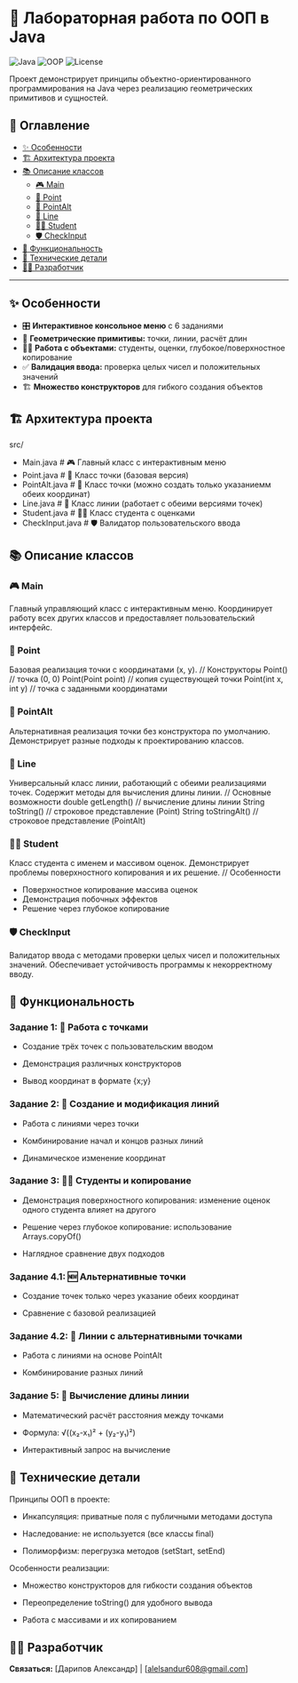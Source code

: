 # 🧮 Лабораторная работа по ООП в Java

![Java](https://img.shields.io/badge/Java-17%2B-orange?style=for-the-badge&logo=openjdk)
![OOP](https://img.shields.io/badge/OOP-Object--Oriented-blue?style=for-the-badge)
![License](https://img.shields.io/badge/License-MIT-green?style=for-the-badge)

Проект демонстрирует принципы объектно-ориентированного программирования на Java через реализацию геометрических примитивов и сущностей.

## 📖 Оглавление

- [✨ Особенности](#-особенности)
- [🏗️ Архитектура проекта](#️-архитектура-проекта)
- [📚 Описание классов](#-описание-классов)
  - [🎮 Main](#-main)
  - [📍 Point](#-point)
  - [📍 PointAlt](#-pointalt)
  - [📐 Line](#-line)
  - [👨‍🎓 Student](#-student)
  - [🛡️ CheckInput](#-checkinput)
- [🎯 Функциональность](#-функциональность)
- [🔧 Технические детали](#-технические-детали)
- [👨‍💻 Разработчик](#-разработчик)

---

## ✨ Особенности

- 🎛️ **Интерактивное консольное меню** с 6 заданиями
- 📐 **Геометрические примитивы:** точки, линии, расчёт длин
- 👨‍🎓 **Работа с объектами:** студенты, оценки, глубокое/поверхностное копирование
- ✅ **Валидация ввода:** проверка целых чисел и положительных значений
- 🏗️ **Множество конструкторов** для гибкого создания объектов

## 🏗️ Архитектура проекта
src/
-   Main.java # 🎮 Главный класс с интерактивным меню
-   Point.java # 📍 Класс точки (базовая версия)
-   PointAlt.java # 📍 Класс точки (можно создать только указаниемм обеих координат)
-   Line.java # 📐 Класс линии (работает с обеими версиями точек)
-   Student.java # 👨‍🎓 Класс студента с оценками
-   CheckInput.java # 🛡️ Валидатор пользовательского ввода

## 📚 Описание классов
### 🎮 Main
Главный управляющий класс с интерактивным меню. Координирует работу всех других классов и предоставляет пользовательский интерфейс.

### 📍 Point
Базовая реализация точки с координатами (x, y).
// Конструкторы
Point()              // точка (0, 0)
Point(Point point)   // копия существующей точки
Point(int x, int y)  // точка с заданными координатами

### 📍 PointAlt
Альтернативная реализация точки без конструктора по умолчанию. Демонстрирует разные подходы к проектированию классов.

### 📐 Line
Универсальный класс линии, работающий с обеими реализациями точек. Содержит методы для вычисления длины линии.
// Основные возможности
double getLength()           // вычисление длины линии
String toString()           // строковое представление (Point)
String toStringAlt()        // строковое представление (PointAlt)

### 👨‍🎓 Student
Класс студента с именем и массивом оценок. Демонстрирует проблемы поверхностного копирования и их решение.
// Особенности
-   Поверхностное копирование массива оценок
-   Демонстрация побочных эффектов
-   Решение через глубокое копирование

### 🛡️ CheckInput
Валидатор ввода с методами проверки целых чисел и положительных значений. Обеспечивает устойчивость программы к некорректному вводу.

## 🎯 Функциональность
### Задание 1: 📍 Работа с точками
-   Создание трёх точек с пользовательским вводом

-   Демонстрация различных конструкторов

-   Вывод координат в формате {x;y}

### Задание 2: 📐 Создание и модификация линий
-   Работа с линиями через точки

-   Комбинирование начал и концов разных линий

-   Динамическое изменение координат

### Задание 3: 👨‍🎓 Студенты и копирование
-   Демонстрация поверхностного копирования: изменение оценок одного студента влияет на другого

-   Решение через глубокое копирование: использование Arrays.copyOf()

-   Наглядное сравнение двух подходов

### Задание 4.1: 🆕 Альтернативные точки
-   Создание точек только через указание обеих координат

-   Сравнение с базовой реализацией

### Задание 4.2: 🔗 Линии с альтернативными точками
-   Работа с линиями на основе PointAlt

-   Комбинирование разных линий

### Задание 5: 📏 Вычисление длины линии
-   Математический расчёт расстояния между точками

-   Формула: √((x₂-x₁)² + (y₂-y₁)²)

-   Интерактивный запрос на вычисление

## 🔧 Технические детали
Принципы ООП в проекте:
-   Инкапсуляция: приватные поля с публичными методами доступа

-   Наследование: не используется (все классы final)

-   Полиморфизм: перегрузка методов (setStart, setEnd)

Особенности реализации:
-   Множество конструкторов для гибкости создания объектов

-   Переопределение toString() для удобного вывода

-   Работа с массивами и их копированием

## 👨‍💻 Разработчик

**Связаться:** [Дарипов Александр] | [alelsandur608@gmail.com]







